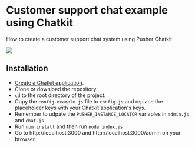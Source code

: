 # Customer support chat example using Chatkit
How to create a customer support chat system using Pusher Chatkit

![](https://www.dropbox.com/s/8unv1hu1t3k34ti/Creating-a-customer-support-chat-widget-using-JavaScript-and-Chatkit.gif?raw=1)

## Installation
* [Create a Chatkit application](https://docs.pusher.com/chatkit).
* Clone or download the repository.
* `cd` to the root directory of the project.
* Copy the `config.example.js` file to `config.js` and replace the placeholder keys with your Chatkit application's keys.
* Remember to udpate the `PUSHER_INSTANCE_LOCATOR` variables in `admin.js` and `chat.js`
* Run `npm install` and then run `node index.js`
* Go to http://localhost:3000 and http://localhost:3000/admin on your browser.
